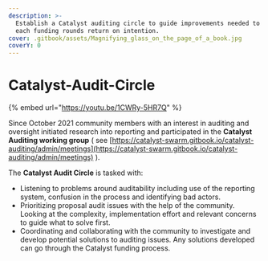 ```yaml
---
description: >-
  Establish a Catalyst auditing circle to guide improvements needed to maximise
  each funding rounds return on intention.
cover: .gitbook/assets/Magnifying_glass_on_the_page_of_a_book.jpg
coverY: 0
---
```


# Catalyst-Audit-Circle

{% embed url="https://youtu.be/1CWRy-5HR7Q" %}

Since October 2021 community members with an interest in auditing and oversight initiated research into reporting and participated in the **Catalyst Auditing working group** ( see [https://catalyst-swarm.gitbook.io/catalyst-auditing/admin/meetings](https://catalyst-swarm.gitbook.io/catalyst-auditing/admin/meetings) ).

The **Catalyst Audit Circle** is tasked with:

* Listening to problems around auditability including use of the reporting system, confusion in the process and identifying bad actors.
* Prioritizing proposal audit issues with the help of the community. Looking at the complexity, implementation effort and relevant concerns to guide what to solve first.
* Coordinating and collaborating with the community to investigate and develop potential solutions to auditing issues. Any solutions developed can go through the Catalyst funding process.
